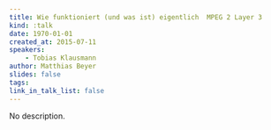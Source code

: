 ```yaml
---
title: Wie funktioniert (und was ist) eigentlich  MPEG 2 Layer 3
kind: :talk
date: 1970-01-01
created_at: 2015-07-11
speakers:
    - Tobias Klausmann
author: Matthias Beyer
slides: false
tags:
link_in_talk_list: false
---
```


No description.
